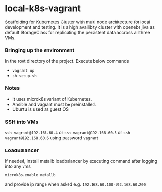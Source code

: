 # local-k8s-vagrant
Scaffolding for Kubernetes Cluster with multi node architecture for local development and testing. It is a high availibity cluster with openebs jiva as default StorageClass for replicating the persistent data accross all three VMs.

### Bringing up the environment
In the root directory of the project. Execute below commands
- ```vagrant up```
- ```sh setup.sh```

### Notes

- It uses microk8s variant of Kubernetes.
- Ansible and vagrant must be preinstalled.
- Ubuntu is used as guest OS.

### SSH into VMs

```ssh vagrant@192.168.60.4``` or ```ssh vagrant@192.168.60.5``` or ```ssh vagrant@192.168.60.6``` using password ```vagrant```

### LoadBalancer

If needed, install metallb loadbalancer by executing command after logging into any vms

```microk8s.enable metallb```

and provide ip range when asked e.g. ```192.168.60.100-192.168.60.200```
